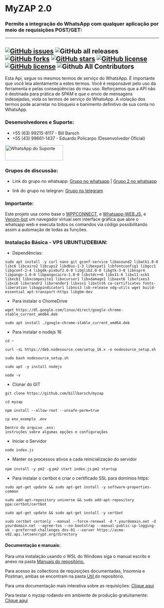 # MyZAP 2.0

### Permite a integração do WhatsApp com qualquer aplicação por meio de requisições POST/GET:
---
<a href="https://github.com/edupoli/MyZap2.0/issues"><img alt="GitHub issues" src="https://img.shields.io/github/issues/edupoli/MyZap2.0"></a>
<img alt="GitHub all releases" src="https://img.shields.io/github/downloads/billbarsch/myzap/total">
<a href="https://github.com/edupoli/MyZap2.0/network"><img alt="GitHub forks" src="https://img.shields.io/github/forks/edupoli/MyZap2.0"></a>
<a href="https://github.com/edupoli/MyZap2.0/stargazers"><img alt="GitHub stars" src="https://img.shields.io/github/stars/edupoli/MyZap2.0"></a>
<a href="https://github.com/edupoli/MyZap2.0"><img alt="GitHub license" src="https://img.shields.io/github/license/edupoli/MyZap2.0"></a>
<a href="https://github.com/edupoli/MyZap2.0"><img alt="GitHub license" src="https://img.shields.io/badge/node-v14.0-green"></a>
<img alt="Github All Contributors" src="https://img.shields.io/github/all-contributors/all-contributors/all-contributors/master">
---
Esta Api, segue os mesmos termos de serviço do WhatsApp. É importante que você leia atentamente a estes termos. Você é responsável pelo uso da ferramenta e pelas conseqüências do mau uso. Reforçamos que a API não é destinada para prática de SPAM e que o envio de mensagens indesejadas, viola os termos de serviço do WhatsApp. A violação dos termos pode acarretar no bloqueio e banimento definitivo de sua conta no WhatsApp.

### Desenvolvedores e Suporte:

- +55 (63) 99215-8117 - Bill Barsch
- +55 (43) 99661-1437 - Eduardo Policarpo (Desenvolvedor Oficial)

<a target="_blank" href="https://api.whatsapp.com/send?phone=554396611437&text=Gostaria%20de%20mais%20informa%C3%A7%C3%B5es%20sobre%20o%20suporte%20da%20API%20MyZAP" target="_blank"><img title="WhatsApp do Suporte" height="50" width="190" src="https://upload.wikimedia.org/wikipedia/commons/thumb/f/f7/WhatsApp_logo.svg/2000px-WhatsApp_logo.svg.png"></a>


### Grupos de discussão:
- Link do grupo no whatsapp:
[Grupo no whatsapp](https://chat.whatsapp.com/IDqZrBmBIYL50Mq63NfraA) | 
[Grupo 2 no whatsapp](https://chat.whatsapp.com/CTVp994clKsKunqzczFfu7)

- link do grupo no telegran:
[Grupo no telegram](https://t.me/joinchat/tOiGjpK_0xg4OGZh)


### Importante:

Este projeto usa como base o [WPPCONNECT](https://github.com/wppconnect-team/wppconnect), e [Whatsapp-WEB.JS](https://github.com/pedroslopez/whatsapp-web.js/), e [Venom-bot](https://github.com/orkestral/venom) um navegador virtual sem interface gráfica que abre o whatsapp web e executa todos os comandos via código possibilitando assim a automação de todas as funções.

### Instalação Básica - VPS UBUNTU/DEBIAN:

- Dependências:
```
sudo apt install -y curl nano git gconf-service libasound2 libatk1.0-0 libc6 libcairo2 libcups2 libdbus-1-3 libexpat1 libfontconfig1 libgcc1 libgconf-2-4 libgdk-pixbuf2.0-0 libglib2.0-0 libgtk-3-0 libnspr4 libpango-1.0-0 libpangocairo-1.0-0 libstdc++6 libx11-6 libx11-xcb1 libxcb1 libxcomposite1 libxcursor1 libxdamage1 libxext6 libxfixes3 libxi6 libxrandr2 libxrender1 libxss1 libxtst6 ca-certificates fonts-liberation libappindicator1 libnss3 lsb-release xdg-utils wget build-essential apt-transport-https libgbm-dev
```

- Para instalar o ChomeDrive

```wget https://dl.google.com/linux/direct/google-chrome-stable_current_amd64.deb ```

```sudo apt install ./google-chrome-stable_current_amd64.deb```

- Para instalar o nodejs 16

```cd ~ ```

```curl -sL https://deb.nodesource.com/setup_16.x -o nodesource_setup.sh```

```sudo bash nodesource_setup.sh ```

```sudo apt -y install nodejs```

```node -v```

- Clonar do GIT

```git clone https://github.com/billbarsch/myzap ```

```cd myzap```

```npm install --allow-root --unsafe-perm=true```

```cp env_exemplo .env```

```
Dentro do arquivo .env:
instruções sobre algumas opções e configurações
```

- Iniciar o Servidor

```node index.js```

- Manter os processos ativos a cada reinicialização do servidor

```npm install -y pm2 -g```
```pm2 start index.js```
```pm2 startup```

- Para instalar o certbot e criar o certificado SSL para domínios https:

```sudo apt-get update && sudo apt-get install -y software-properties-common```

```sudo add-apt-repository universe && sudo add-apt-repository ppa:certbot/certbot```

```sudo apt-get update && sudo apt-get install -y certbot```

```sudo certbot certonly --manual --force-renewal -d *.yourdomain.net -d yourdomain.net --agree-tos --no-bootstrap --manual-public-ip-logging-ok --preferred-challenges dns-01 --server https://acme-v02.api.letsencrypt.org/directory```


#### Documentação e manuais:

Para uma instalação usando o WSL do Windows siga o manual escrito e anexo na pasta <a href="https://github.com/billbarsch/myzap/tree/myzap2.0/manuais/instalacao_local_windows_ubuntu_wsl" target="_blank"> Manuais do repositório.</a>

Para acesso às collections de requisições documentadas, Insomnia e Postman, ambas se encontram na pasta <a href="https://github.com/billbarsch/myzap/tree/myzap2.0/util/postman" target="_blank"> Util </a> do repositório.

Para uma documentação mais interativa sobre as requisições: <a href="https://documenter.getpostman.com/view/15465271/Tzm3oxnt" target="_blank"> Clique aqui </a>

Para testar o myzap rodando em ambiente de produção gratuitamente: <a href="https://apigratis.com.br" target="_blank"> Clique aqui </a>


